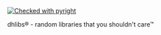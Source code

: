[![Checked with pyright](https://microsoft.github.io/pyright/img/pyright_badge.svg)](https://microsoft.github.io/pyright/)

dhlibs® - random libraries that you shouldn't care™
